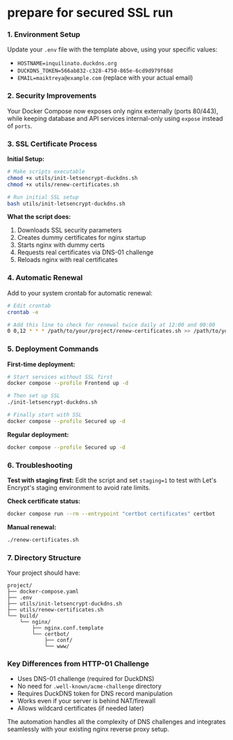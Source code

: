 # prepare for secured SSL run

### 1. **Environment Setup**

Update your `.env` file with the template above, using your specific values:

- `HOSTNAME=inquilinato.duckdns.org`
- `DUCKDNS_TOKEN=566ab832-c328-4750-865e-6cd9d979f68d`
- `EMAIL=maiktreya@example.com` (replace with your actual email)

### 2. **Security Improvements**

Your Docker Compose now exposes only nginx externally (ports 80/443), while keeping database and API services internal-only using `expose` instead of `ports`.

### 3. **SSL Certificate Process**

**Initial Setup:**

```bash
# Make scripts executable
chmod +x utils/init-letsencrypt-duckdns.sh
chmod +x utils/renew-certificates.sh

# Run initial SSL setup
bash utils/init-letsencrypt-duckdns.sh
```

**What the script does:**

1. Downloads SSL security parameters
2. Creates dummy certificates for nginx startup
3. Starts nginx with dummy certs
4. Requests real certificates via DNS-01 challenge
5. Reloads nginx with real certificates

### 4. **Automatic Renewal**

Add to your system crontab for automatic renewal:

```bash
# Edit crontab
crontab -e

# Add this line to check for renewal twice daily at 12:00 and 00:00
0 0,12 * * * /path/to/your/project/renew-certificates.sh >> /path/to/your/project/renewal.log 2>&1
```

### 5. **Deployment Commands**

**First-time deployment:**

```bash
# Start services without SSL first
docker compose --profile Frontend up -d

# Then set up SSL
./init-letsencrypt-duckdns.sh

# Finally start with SSL
docker compose --profile Secured up -d
```

**Regular deployment:**

```bash
docker compose --profile Secured up -d
```

### 6. **Troubleshooting**

**Test with staging first:**
Edit the script and set `staging=1` to test with Let's Encrypt's staging environment to avoid rate limits.

**Check certificate status:**

```bash
docker compose run --rm --entrypoint "certbot certificates" certbot
```

**Manual renewal:**

```bash
./renew-certificates.sh
```

### 7. **Directory Structure**

Your project should have:

```
project/
├── docker-compose.yaml
├── .env
├── utils/init-letsencrypt-duckdns.sh
├── utils/renew-certificates.sh
└── build/
    └── nginx/
        ├── nginx.conf.template
        └── certbot/
            ├── conf/
            └── www/
```

### Key Differences from HTTP-01 Challenge

- Uses DNS-01 challenge (required for DuckDNS)
- No need for `.well-known/acme-challenge` directory
- Requires DuckDNS token for DNS record manipulation
- Works even if your server is behind NAT/firewall
- Allows wildcard certificates (if needed later)

The automation handles all the complexity of DNS challenges and integrates seamlessly with your existing nginx reverse proxy setup.
